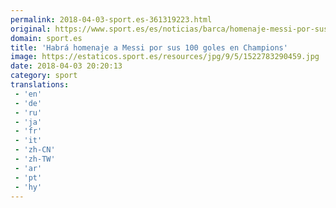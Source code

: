 ```yaml
---
permalink: 2018-04-03-sport.es-361319223.html
original: https://www.sport.es/es/noticias/barca/homenaje-messi-por-sus-100-goles-champions-antes-del-barca-roma-6732795?utm_source=rss-noticias&utm_medium=feed&utm_campaign=barca
domain: sport.es
title: 'Habrá homenaje a Messi por sus 100 goles en Champions'
image: https://estaticos.sport.es/resources/jpg/9/5/1522783290459.jpg
date: 2018-04-03 20:20:13
category: sport
translations: 
 - 'en'
 - 'de'
 - 'ru'
 - 'ja'
 - 'fr'
 - 'it'
 - 'zh-CN'
 - 'zh-TW'
 - 'ar'
 - 'pt'
 - 'hy'
---
```


